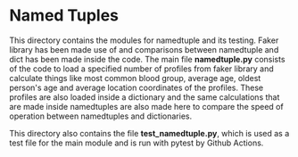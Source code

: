 # Named Tuples

This directory contains the modules for namedtuple and its testing. Faker library has been made use of and comparisons between namedtuple and dict has been made inside the code. The main file <b>namedtuple.py</b> consists of the code to load a specified number of profiles from faker library and calculate things like most common blood group, average age, oldest person's age and average location coordinates of the profiles. These profiles are also loaded inside a dictionary and the same calculations that are made inside namedtuples are also made here to compare the speed of operation between namedtuples and dictionaries.

This directory also contains the file <b>test_namedtuple.py</b>, which is used as a test file for the main module and is run with pytest by Github Actions.
